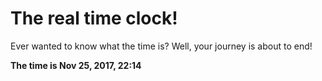 # The real time clock!

Ever wanted to know what the time is? Well, your journey is about to end!

**The time is Nov 25, 2017, 22:14**